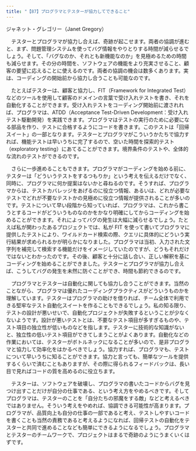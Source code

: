 ```yaml
---
title: "【87】プログラマとテスターが協力してできること"
---
```



ジャネット・グレゴリー（Janet Gregory）


　テスターとプログラマが協力し合えば、奇跡が起こせます。両者の協調が進むと、まず、問題管理システムを使ってバグ情報をやりとりする時間が減らせるでしょう。そして、「バグなのか、それとも新機能なのか」を見極めるための時間も減らせます。その分の時間を、ソフトウェアの機能をより充実させること、顧客の要望に応えることに使えるのです。両者の協調の機会は数多くあります。実は、コーディングの開始前から協力し合うことも可能なのです。

　たとえばテスターは、顧客と協力し、FIT（Framework for Integrated Test）などのツールを使用して顧客のドメインの言葉で受け入れテストを書き、それを自動化することができます。受け入れテストをコーディング開始前に渡されれば、プログラマは、ATDD（Acceptance Test-Driven Development：受け入れテスト駆動開発）を実践できます。プログラマはテストの実行のために必要になる部品を作り、テストに合格するようにコードを書きます。このテストは「回帰スイート」の一部となります。テスターとプログラマがこういうかたちで協力すれば、機能テストは早いうちに完了するので、空いた時間を探索的テスト（exploratory testing）にあてることができます。境界条件のテストや、全体的な流れのテストができるのです。

　さらに一歩進めることもできます。プログラマがコーディングを始める前に、テスターは「どういうテストをするつもりか」という考えを伝えるだけでなく、同時に、プログラマに何か提案はないかと尋ねるのです。そうすれば、プログラマからは、テストカバレッジをあげるのに役立つ情報、あるいは、どれが必要なテストでどれが不要なテストかの見極めに役立つ情報が提供されることが多いのです。テストについて早い段階から知っていれば、プログラマは、これから書こうとするコードがどういうものなのかをかなり明確にしてからコーディングを始めることができます。それによってバグの発生は大幅に減らせるでしょう。たとえば私が関わったあるプロジェクトでは、私が FIT を使って書いてプログラマに提供したテストにより、ワイルドカード検索の際、クエリに具体的にどういう実行結果が求められるかが明らかになりました。プログラマは当初、入力された文字列を補完して検索する機能だけをイメージしていたのですが、どうもそれだけではないとわかったのです。その後、顧客と十分に話し合い、正しい解釈を基にコーディングを始めることができました。テスターとプログラマが協力し合えば、こうしてバグの発生を未然に防ぐことができ、時間も節約できるのです。

　プログラマとテスターは自動化に関しても協力し合うことができます。当然のことながら、プログラマは優れたコーディングプラクティスがどういうものかを理解しています。テスターはプログラマの助けを借りれば、チーム全体で利用できる堅牢なテスト自動化スイートを作ることもできるでしょう。私の知る限り、テストの設計が悪いせいで、自動化プロジェクトが失敗するということが少なくないようです。設計が悪いテストとは、不要なテスト項目が多すぎるものや、テスト項目の独立性が低いものなどを指します。テスターに技術的な知識がないと、独立性の低いテスト項目ができてしまうことがよくあります。自動化などの作業においては、テスターがボトルネックになることが多いので、是非プログラマと協力して効率化をはかるべきでしょう。協力すれば、プログラマも、テストについて早いうちに知ることができます。協力と言っても、簡単なツールを提供するくらいで済むこともありますが、その際に得られるフィードバックは、長い目で見ればコードの質を高めるのに役立ちます。

　テスターは、ソフトウェアを破壊し、プログラマの書いたコードからバグを見つけ出すことだけが自分の仕事である、という考え方をやめるべきです。そしてプログラマは、テスターのことを「自分たちの邪魔をする敵」などと考えるべきではありません。そういう考えをやめれば、協調できる可能性が高まります。プログラマが、品質向上も自分の仕事の一部であると考え、テストしやすいコードを書くことも当然の責務であると考えるようになれば、回帰テストの自動化をテスターと共同で進めることなども簡単にできるようになるでしょう。プログラマとテスターのチームワークで、プロジェクトはまるで奇跡のようにうまくいくはずです。
